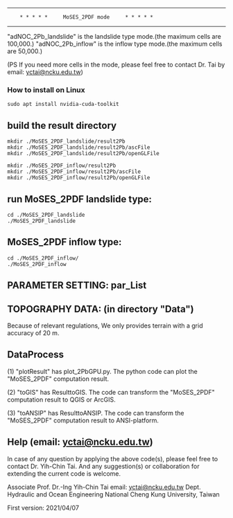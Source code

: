 **************************************************************************
		* * * * *     MoSES_2PDF mode     * * * * *		
**************************************************************************
"adNOC_2Pb_landslide" is the landslide type mode.(the maximum cells are 100,000.)
"adNOC_2Pb_inflow"    is the inflow type mode.(the maximum cells are 50,000.)

(PS If you need more cells in the mode, please feel free to contact Dr. Tai by email: yctai@ncku.edu.tw)


### How to install on Linux
```
sudo apt install nvidia-cuda-toolkit
```

## build the result directory
	mkdir ./MoSES_2PDF_landslide/result2Pb
	mkdir ./MoSES_2PDF_landslide/result2Pb/ascFile
	mkdir ./MoSES_2PDF_landslide/result2Pb/openGLFile
	
	mkdir ./MoSES_2PDF_inflow/result2Pb
	mkdir ./MoSES_2PDF_inflow/result2Pb/ascFile
	mkdir ./MoSES_2PDF_inflow/result2Pb/openGLFile

## run MoSES_2PDF landslide type:
    cd ./MoSES_2PDF_landslide
    ./MoSES_2PDF_landslide
## MoSES_2PDF inflow type:
    cd ./MoSES_2PDF_inflow/
    ./MoSES_2PDF_inflow


## PARAMETER SETTING: par_List


## TOPOGRAPHY DATA: (in directory "Data")
Because of relevant regulations, We only provides terrain with a grid accuracy of 20 m.


## DataProcess
(1) "plotResult" has plot_2PbGPU.py. The python code can plot the "MoSES_2PDF" computation result.

(2) "toGIS" has ResulttoGIS. The code can transform the "MoSES_2PDF" computation result to QGIS or ArcGIS.

(3) "toANSIP" has ResulttoANSIP. The code can transform the "MoSES_2PDF" computation result to ANSI-platform.




## Help (email: yctai@ncku.edu.tw)
In case of any question by applying the above code(s), please feel free
to contact Dr. Yih-Chin Tai. And any suggestion(s) or collaboration for
extending the current code is welcome.

Associate Prof. Dr.-Ing Yih-Chin Tai
email: yctai@ncku.edu.tw
Dept. Hydraulic and Ocean Engineering
National Cheng Kung University, Taiwan

First version: 2021/04/07
